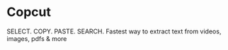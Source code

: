 # Copcut
SELECT. COPY. PASTE. SEARCH. Fastest way to extract text from videos, images, pdfs &amp; more
